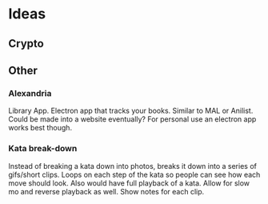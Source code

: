# Ideas

## Crypto

## Other

### Alexandria

Library App. Electron app that tracks your books. Similar to MAL or Anilist.
Could be made into a website eventually? For personal use an electron app works best though.

### Kata break-down

Instead of breaking a kata down into photos, breaks it down into a series of gifs/short clips.
Loops on each step of the kata so people can see how each move should look. Also would have full playback of a kata. Allow for slow mo and reverse playback as well. Show notes for each clip.